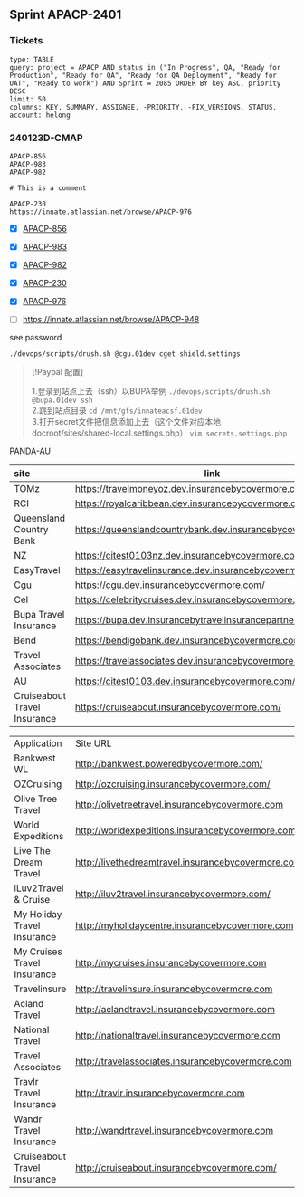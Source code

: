 ## Sprint APACP-2401
### Tickets

```jira-search
type: TABLE
query: project = APACP AND status in ("In Progress", QA, "Ready for Production", "Ready for QA", "Ready for QA Deployment", "Ready for UAT", "Ready to work") AND Sprint = 2085 ORDER BY key ASC, priority DESC
limit: 50
columns: KEY, SUMMARY, ASSIGNEE, -PRIORITY, -FIX_VERSIONS, STATUS,
account: helong
```
### 240123D-CMAP

```jira-issue
APACP-856
APACP-983
APACP-982

# This is a comment 
```

```jira-issue
APACP-230
https://innate.atlassian.net/browse/APACP-976
```

- [x] [APACP-856](https://innate.atlassian.net/browse/APACP-856)  
- [x] [APACP-983](https://innate.atlassian.net/browse/APACP-983)
- [x] [APACP-982](https://innate.atlassian.net/browse/APACP-982)

- [x] [APACP-230](https://innate.atlassian.net/browse/APACP-230)
- [x] [APACP-976](https://innate.atlassian.net/browse/APACP-976)
- [ ] https://innate.atlassian.net/browse/APACP-948

see password
```shell
./devops/scripts/drush.sh @cgu.01dev cget shield.settings
```


> [!Paypal 配置] 
> 
> 1.登录到站点上去（ssh）以BUPA举例 
> `./devops/scripts/drush.sh @bupa.01dev ssh`  
> 2.跳到站点目录 
> `cd /mnt/gfs/innateacsf.01dev`  
> 3.打开secret文件把信息添加上去（这个文件对应本地docroot/sites/shared-local.settings.php） 
> `vim secrets.settings.php`

PANDA-AU 


| site | link |
| :--- | ---- |
| TOMz | https://travelmoneyoz.dev.insurancebycovermore.com/ |
| RCI | https://royalcaribbean.dev.insurancebycovermore.com/ |
| Queensland Country Bank | https://queenslandcountrybank.dev.insurancebycovermore.com |
| NZ | https://citest0103nz.dev.insurancebycovermore.com/ |
| EasyTravel | https://easytravelinsurance.dev.insurancebycovermore.com/ |
| Cgu | https://cgu.dev.insurancebycovermore.com/ |
| Cel | https://celebritycruises.dev.insurancebycovermore.com/ |
| Bupa Travel Insurance | https://bupa.dev.insurancebytravelinsurancepartners.com/ |
| Bend | https://bendigobank.dev.insurancebycovermore.com/ |
| Travel Associates | https://travelassociates.dev.insurancebycovermore.com/ |
| AU | https://citest0103.dev.insurancebycovermore.com/ |
| Cruiseabout Travel Insurance | https://cruiseabout.insurancebycovermore.com/ |


|                              |                                                    |
| ---------------------------- | -------------------------------------------------- |
| Application                  | Site URL                                           |
| Bankwest WL                  | http://bankwest.poweredbycovermore.com/            |
| OZCruising                   | http://ozcruising.insurancebycovermore.com/        |
| Olive Tree Travel            | http://olivetreetravel.insurancebycovermore.com    |
| World Expeditions            | http://worldexpeditions.insurancebycovermore.com   |
| Live The Dream Travel        | http://livethedreamtravel.insurancebycovermore.com |
| iLuv2Travel & Cruise         | http://iluv2travel.insurancebycovermore.com/       |
| My Holiday Travel Insurance  | http://myholidaycentre.insurancebycovermore.com    |
| My Cruises Travel Insurance  | http://mycruises.insurancebycovermore.com          |
| Travelinsure                 | http://travelinsure.insurancebycovermore.com       |
| Acland Travel                | http://aclandtravel.insurancebycovermore.com       |
| National Travel              | http://nationaltravel.insurancebycovermore.com     |
| Travel Associates            | http://travelassociates.insurancebycovermore.com   |
| Travlr Travel Insurance      | http://travlr.insurancebycovermore.com             |
| Wandr Travel Insurance       | http://wandrtravel.insurancebycovermore.com        |
| Cruiseabout Travel Insurance | http://cruiseabout.insurancebycovermore.com/       |

